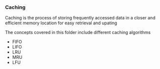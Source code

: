 ### Caching
Caching is the process of storing frequently accessed data in a closer and efficient memory location for easy retrieval and upating<br>

The concepts covered in this folder include different caching algorithms
* FIFO
* LIFO
* LRU
* MRU
* LFU
